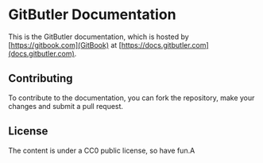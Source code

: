 # GitButler Documentation

This is the GitButler documentation, which is hosted by [https://gitbook.com](GitBook) at
[https://docs.gitbutler.com](docs.gitbutler.com).

## Contributing

To contribute to the documentation, you can fork the repository, make your changes and
submit a pull request.

## License

The content is under a CC0 public license, so have fun.A

